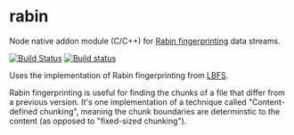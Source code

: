 # rabin

Node native addon module (C/C++) for [Rabin fingerprinting](https://en.wikipedia.org/wiki/Rabin_fingerprint) data streams.

[![Build Status](https://travis-ci.org/datproject/rabin.svg?branch=master)](https://travis-ci.org/datproject/rabin)
[![Build status](https://ci.appveyor.com/api/projects/status/u00ajj4hu7oy9cwv/branch/master?svg=true)](https://ci.appveyor.com/project/maxogden/rabin/branch/master)

Uses the implementation of Rabin fingerprinting from [LBFS](https://github.com/fd0/lbfs/tree/bdf4f17d23b68536e7805c88e269026c74c32d59/liblbfs).

Rabin fingerprinting is useful for finding the chunks of a file that differ from a previous version. It's one implementation of a technique called "Content-defined chunking", meaning the chunk boundaries are determinstic to the content (as opposed to "fixed-sized chunking").

